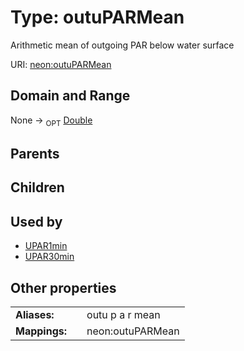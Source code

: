 
# Type: outuPARMean


Arithmetic mean of outgoing PAR below water surface

URI: [neon:outuPARMean](https://data.neonscience.org/outuPARMean)


## Domain and Range

None ->  <sub>OPT</sub> [Double](types/Double.md)

## Parents


## Children


## Used by

 * [UPAR1min](UPAR1min.md)
 * [UPAR30min](UPAR30min.md)

## Other properties

|  |  |  |
| --- | --- | --- |
| **Aliases:** | | outu p a r mean |
| **Mappings:** | | neon:outuPARMean |

